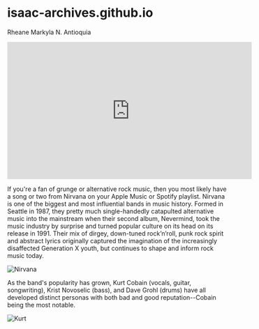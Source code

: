 # isaac-archives.github.io
Rheane Markyla N. Antioquia

<iframe width="560" height="315" src="https://www.youtube.com/embed/PDgP4hN4OA4?si=Ix-PDeLiGX0FU0JL" title="YouTube video player" frameborder="0" allow="accelerometer; autoplay; clipboard-write; encrypted-media; gyroscope; picture-in-picture; web-share" allowfullscreen></iframe>

If you're a fan of grunge or alternative rock music, then you most likely have a song or two from Nirvana on your Apple Music or Spotify playlist. Nirvana is one of the biggest and most influential bands in music history. Formed in Seattle in 1987, they pretty much single-handedly catapulted alternative music into the mainstream when their second album, Nevermind, took the music industry by surprise and turned popular culture on its head on its release in 1991. Their mix of dirgey, down-tuned rock’n’roll, punk rock spirit and abstract lyrics originally captured the imagination of the increasingly disaffected Generation X youth, but continues to shape and inform rock music today.

![Nirvana](https://focus.independent.ie/thumbor/uVVcLsVAzjsXKw-AMsdygogBJak=/960x640/smart/prod-mh-ireland/b09ab8dc-c461-11ed-80b3-0210609a3fe2)

As the band's popularity has grown, Kurt Cobain (vocals, guitar, songwriting), Krist Novoselic (bass), and Dave Grohl (drums) have all developed distinct personas with both bad and good reputation--Cobain being the most notable.

![Kurt](https://www.google.com/url?sa=i&url=https%3A%2F%2Fwww.jessefrohman.com%2Fportraits-1%2Fkurt-cobain-quadriptych-b&psig=AOvVaw1h_s_gxp2ho3ayWFlB80K6&ust=1702005115357000&source=images&cd=vfe&opi=89978449&ved=0CBAQjRxqGAoTCJDD55iv_IIDFQAAAAAdAAAAABD6Ag)
